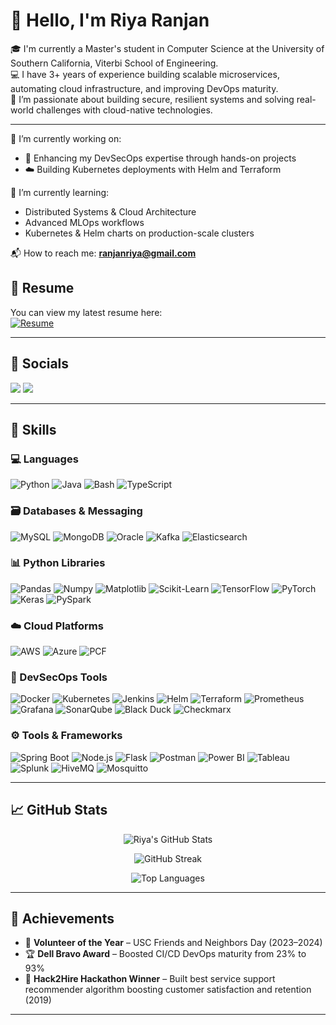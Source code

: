 <h1 align="left">👋 Hello, I'm Riya Ranjan</h1>

🎓 I'm currently a Master's student in Computer Science at the University of Southern California, Viterbi School of Engineering.  
💻 I have 3+ years of experience building scalable microservices, automating cloud infrastructure, and improving DevOps maturity.  
🌟 I’m passionate about building secure, resilient systems and solving real-world challenges with cloud-native technologies.

---

🔭 I’m currently working on:
- 🧠 Enhancing my DevSecOps expertise through hands-on projects
- ☁️ Building Kubernetes deployments with Helm and Terraform

🌱 I’m currently learning:
- Distributed Systems & Cloud Architecture
- Advanced MLOps workflows
- Kubernetes & Helm charts on production-scale clusters

📬 How to reach me: **ranjanriya@gmail.com**

## 📄 Resume

You can view my latest resume here:  
[![Resume](https://img.shields.io/badge/Resume-View-informational?style=for-the-badge&logo=adobeacrobatreader&logoColor=white&color=FF0000)](https://github.com/ranjanriya/ranjanriya/blob/main/docs/Riya_Ranjan_Resume.pdf)

---

## 🤝 Socials

<p align="left">
  <a href="https://linkedin.com/in/ranjanriya" target="_blank"><img src="https://img.shields.io/badge/LinkedIn-blue?style=for-the-badge&logo=linkedin&logoColor=white" /></a>
  <a href="https://github.com/ranjanriya" target="_blank"><img src="https://img.shields.io/badge/GitHub-black?style=for-the-badge&logo=github&logoColor=white" /></a>
</p>

---

## 🚀 Skills

### 💻 Languages
![Python](https://img.shields.io/badge/Python-3670A0?style=for-the-badge&logo=python&logoColor=white)
![Java](https://img.shields.io/badge/Java-ED8B00?style=for-the-badge&logo=java&logoColor=white)
![Bash](https://img.shields.io/badge/Bash-4EAA25?style=for-the-badge&logo=gnubash&logoColor=white)
![TypeScript](https://img.shields.io/badge/TypeScript-3178C6?style=for-the-badge&logo=typescript&logoColor=white)

### 🗃️ Databases & Messaging
![MySQL](https://img.shields.io/badge/MySQL-005C84?style=for-the-badge&logo=mysql&logoColor=white)
![MongoDB](https://img.shields.io/badge/MongoDB-47A248?style=for-the-badge&logo=mongodb&logoColor=white)
![Oracle](https://img.shields.io/badge/Oracle%20DB-F80000?style=for-the-badge&logo=oracle&logoColor=white)
![Kafka](https://img.shields.io/badge/Kafka-231F20?style=for-the-badge&logo=apachekafka&logoColor=white)
![Elasticsearch](https://img.shields.io/badge/Elasticsearch-005571?style=for-the-badge&logo=elasticsearch&logoColor=white)

### 📊 Python Libraries
![Pandas](https://img.shields.io/badge/Pandas-150458?style=for-the-badge&logo=pandas&logoColor=white)
![Numpy](https://img.shields.io/badge/Numpy-013243?style=for-the-badge&logo=numpy&logoColor=white)
![Matplotlib](https://img.shields.io/badge/Matplotlib-11557C?style=for-the-badge&logo=python&logoColor=white)
![Scikit-Learn](https://img.shields.io/badge/Scikit--Learn-F7931E?style=for-the-badge&logo=scikitlearn&logoColor=white)
![TensorFlow](https://img.shields.io/badge/TensorFlow-FF6F00?style=for-the-badge&logo=tensorflow&logoColor=white)
![PyTorch](https://img.shields.io/badge/PyTorch-EE4C2C?style=for-the-badge&logo=pytorch&logoColor=white)
![Keras](https://img.shields.io/badge/Keras-D00000?style=for-the-badge&logo=keras&logoColor=white)
![PySpark](https://img.shields.io/badge/PySpark-E25A1C?style=for-the-badge&logo=apachespark&logoColor=white)

### ☁️ Cloud Platforms
![AWS](https://img.shields.io/badge/AWS-FF9900?style=for-the-badge&logo=amazonaws&logoColor=white)
![Azure](https://img.shields.io/badge/Azure-0089D6?style=for-the-badge&logo=microsoftazure&logoColor=white)
![PCF](https://img.shields.io/badge/Pivotal%20Cloud%20Foundry-006400?style=for-the-badge&logo=cloudfoundry&logoColor=white)

### 🔐 DevSecOps Tools
![Docker](https://img.shields.io/badge/Docker-2496ED?style=for-the-badge&logo=docker&logoColor=white)
![Kubernetes](https://img.shields.io/badge/Kubernetes-326CE5?style=for-the-badge&logo=kubernetes&logoColor=white)
![Jenkins](https://img.shields.io/badge/Jenkins-D24939?style=for-the-badge&logo=jenkins&logoColor=white)
![Helm](https://img.shields.io/badge/Helm-0F1689?style=for-the-badge&logo=helm&logoColor=white)
![Terraform](https://img.shields.io/badge/Terraform-7B42BC?style=for-the-badge&logo=terraform&logoColor=white)
![Prometheus](https://img.shields.io/badge/Prometheus-E6522C?style=for-the-badge&logo=prometheus&logoColor=white)
![Grafana](https://img.shields.io/badge/Grafana-F46800?style=for-the-badge&logo=grafana&logoColor=white)
![SonarQube](https://img.shields.io/badge/SonarQube-4E9BCD?style=for-the-badge&logo=sonarqube&logoColor=white)
![Black Duck](https://img.shields.io/badge/Black%20Duck-000000?style=for-the-badge&logo=duckduckgo&logoColor=white)
![Checkmarx](https://img.shields.io/badge/Checkmarx-54B848?style=for-the-badge&logo=checkmarx&logoColor=white)

### ⚙️ Tools & Frameworks
![Spring Boot](https://img.shields.io/badge/Spring%20Boot-6DB33F?style=for-the-badge&logo=springboot&logoColor=white)
![Node.js](https://img.shields.io/badge/Node.js-339933?style=for-the-badge&logo=nodedotjs&logoColor=white)
![Flask](https://img.shields.io/badge/Flask-000000?style=for-the-badge&logo=flask&logoColor=white)
![Postman](https://img.shields.io/badge/Postman-FF6C37?style=for-the-badge&logo=postman&logoColor=white)
![Power BI](https://img.shields.io/badge/PowerBI-F2C811?style=for-the-badge&logo=powerbi&logoColor=black)
![Tableau](https://img.shields.io/badge/Tableau-E97627?style=for-the-badge&logo=tableau&logoColor=white)
![Splunk](https://img.shields.io/badge/Splunk-000000?style=for-the-badge&logo=splunk&logoColor=white)
![HiveMQ](https://img.shields.io/badge/HiveMQ-FFCC00?style=for-the-badge&logo=hivemq&logoColor=black)
![Mosquitto](https://img.shields.io/badge/Mosquitto-3C5280?style=for-the-badge&logo=eclipsemosquitto&logoColor=white)

---

## 📈 GitHub Stats

<p align="center">
  <img src="https://github-readme-stats.vercel.app/api?username=ranjanriya&show_icons=true&theme=dark" alt="Riya's GitHub Stats" />
</p>

<p align="center">
  <img src="https://github-readme-streak-stats.herokuapp.com?user=ranjanriya&theme=dark" alt="GitHub Streak" />
</p>

<p align="center">
  <img src="https://github-readme-stats.vercel.app/api/top-langs/?username=ranjanriya&layout=compact&theme=dark" alt="Top Languages" />
</p>

---

## 🏅 Achievements

- 🏅 **Volunteer of the Year** – USC Friends and Neighbors Day (2023–2024)
- 🏆 **Dell Bravo Award** – Boosted CI/CD DevOps maturity from 23% to 93% 
- 🥇 **Hack2Hire Hackathon Winner** – Built best service support recommender algorithm boosting customer satisfaction and retention (2019)


---
